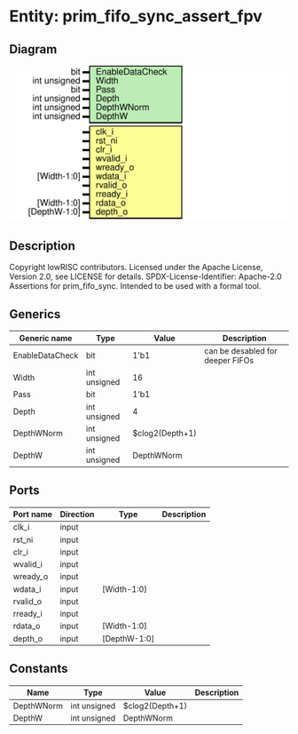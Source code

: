 # Entity: prim_fifo_sync_assert_fpv

## Diagram

![Diagram](prim_fifo_sync_assert_fpv.svg "Diagram")
## Description

Copyright lowRISC contributors.
 Licensed under the Apache License, Version 2.0, see LICENSE for details.
 SPDX-License-Identifier: Apache-2.0
 Assertions for prim_fifo_sync.
 Intended to be used with a formal tool.
 
## Generics

| Generic name    | Type         | Value           | Description                       |
| --------------- | ------------ | --------------- | --------------------------------- |
| EnableDataCheck | bit          | 1'b1            | can be desabled for deeper FIFOs  |
| Width           | int unsigned | 16              |                                   |
| Pass            | bit          | 1'b1            |                                   |
| Depth           | int unsigned | 4               |                                   |
| DepthWNorm      | int unsigned | $clog2(Depth+1) |                                   |
| DepthW          | int unsigned | DepthWNorm      |                                   |
## Ports

| Port name | Direction | Type         | Description |
| --------- | --------- | ------------ | ----------- |
| clk_i     | input     |              |             |
| rst_ni    | input     |              |             |
| clr_i     | input     |              |             |
| wvalid_i  | input     |              |             |
| wready_o  | input     |              |             |
| wdata_i   | input     | [Width-1:0]  |             |
| rvalid_o  | input     |              |             |
| rready_i  | input     |              |             |
| rdata_o   | input     | [Width-1:0]  |             |
| depth_o   | input     | [DepthW-1:0] |             |
## Constants

| Name       | Type         | Value           | Description |
| ---------- | ------------ | --------------- | ----------- |
| DepthWNorm | int unsigned | $clog2(Depth+1) |             |
| DepthW     | int unsigned | DepthWNorm      |             |
